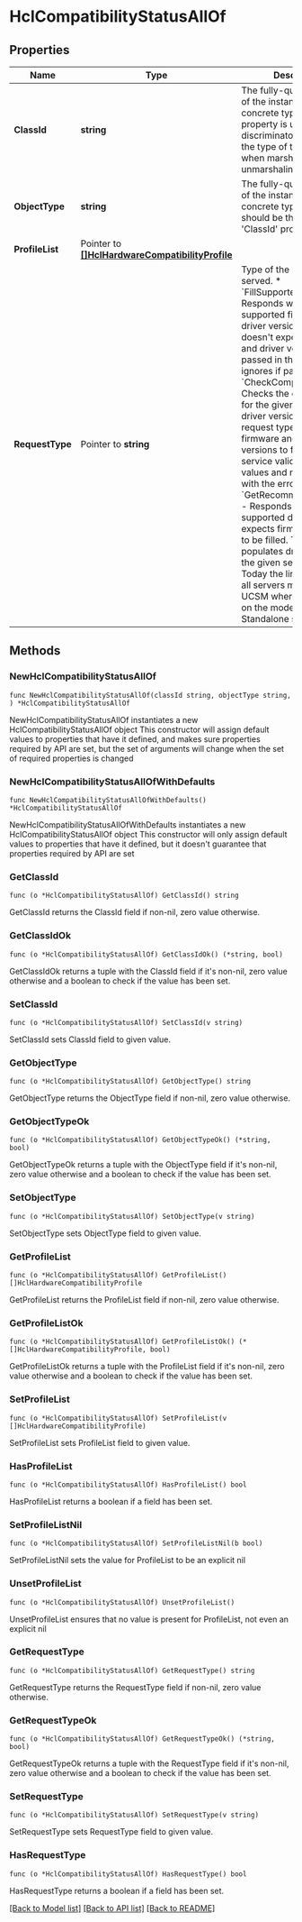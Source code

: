 # HclCompatibilityStatusAllOf

## Properties

Name | Type | Description | Notes
------------ | ------------- | ------------- | -------------
**ClassId** | **string** | The fully-qualified name of the instantiated, concrete type. This property is used as a discriminator to identify the type of the payload when marshaling and unmarshaling data. | [default to "hcl.CompatibilityStatus"]
**ObjectType** | **string** | The fully-qualified name of the instantiated, concrete type. The value should be the same as the &#39;ClassId&#39; property. | [default to "hcl.CompatibilityStatus"]
**ProfileList** | Pointer to [**[]HclHardwareCompatibilityProfile**](HclHardwareCompatibilityProfile.md) |  | [optional] 
**RequestType** | Pointer to **string** | Type of the request to be served. * &#x60;FillSupportedVersions&#x60; - Responds with the supported firmware and driver versions. The API doesn&#39;t expect firmware and driver versions to be passed in the request and ignores if passed. * &#x60;CheckCompatibility&#x60; - Checks the compatibility for the given firmware and driver versions. This request type expects the firmware and driver versions to filled and the service validates the values and responds back with the error codes. * &#x60;GetRecommendedDrivers&#x60; - Responds with the supported drivers. The API expects firmware version to be filled. The API populates driver ISO url for the given server model. Today the link is same for all servers managed by UCSM whereas it depends on the model for Standalone servers. | [optional] [default to "FillSupportedVersions"]

## Methods

### NewHclCompatibilityStatusAllOf

`func NewHclCompatibilityStatusAllOf(classId string, objectType string, ) *HclCompatibilityStatusAllOf`

NewHclCompatibilityStatusAllOf instantiates a new HclCompatibilityStatusAllOf object
This constructor will assign default values to properties that have it defined,
and makes sure properties required by API are set, but the set of arguments
will change when the set of required properties is changed

### NewHclCompatibilityStatusAllOfWithDefaults

`func NewHclCompatibilityStatusAllOfWithDefaults() *HclCompatibilityStatusAllOf`

NewHclCompatibilityStatusAllOfWithDefaults instantiates a new HclCompatibilityStatusAllOf object
This constructor will only assign default values to properties that have it defined,
but it doesn't guarantee that properties required by API are set

### GetClassId

`func (o *HclCompatibilityStatusAllOf) GetClassId() string`

GetClassId returns the ClassId field if non-nil, zero value otherwise.

### GetClassIdOk

`func (o *HclCompatibilityStatusAllOf) GetClassIdOk() (*string, bool)`

GetClassIdOk returns a tuple with the ClassId field if it's non-nil, zero value otherwise
and a boolean to check if the value has been set.

### SetClassId

`func (o *HclCompatibilityStatusAllOf) SetClassId(v string)`

SetClassId sets ClassId field to given value.


### GetObjectType

`func (o *HclCompatibilityStatusAllOf) GetObjectType() string`

GetObjectType returns the ObjectType field if non-nil, zero value otherwise.

### GetObjectTypeOk

`func (o *HclCompatibilityStatusAllOf) GetObjectTypeOk() (*string, bool)`

GetObjectTypeOk returns a tuple with the ObjectType field if it's non-nil, zero value otherwise
and a boolean to check if the value has been set.

### SetObjectType

`func (o *HclCompatibilityStatusAllOf) SetObjectType(v string)`

SetObjectType sets ObjectType field to given value.


### GetProfileList

`func (o *HclCompatibilityStatusAllOf) GetProfileList() []HclHardwareCompatibilityProfile`

GetProfileList returns the ProfileList field if non-nil, zero value otherwise.

### GetProfileListOk

`func (o *HclCompatibilityStatusAllOf) GetProfileListOk() (*[]HclHardwareCompatibilityProfile, bool)`

GetProfileListOk returns a tuple with the ProfileList field if it's non-nil, zero value otherwise
and a boolean to check if the value has been set.

### SetProfileList

`func (o *HclCompatibilityStatusAllOf) SetProfileList(v []HclHardwareCompatibilityProfile)`

SetProfileList sets ProfileList field to given value.

### HasProfileList

`func (o *HclCompatibilityStatusAllOf) HasProfileList() bool`

HasProfileList returns a boolean if a field has been set.

### SetProfileListNil

`func (o *HclCompatibilityStatusAllOf) SetProfileListNil(b bool)`

 SetProfileListNil sets the value for ProfileList to be an explicit nil

### UnsetProfileList
`func (o *HclCompatibilityStatusAllOf) UnsetProfileList()`

UnsetProfileList ensures that no value is present for ProfileList, not even an explicit nil
### GetRequestType

`func (o *HclCompatibilityStatusAllOf) GetRequestType() string`

GetRequestType returns the RequestType field if non-nil, zero value otherwise.

### GetRequestTypeOk

`func (o *HclCompatibilityStatusAllOf) GetRequestTypeOk() (*string, bool)`

GetRequestTypeOk returns a tuple with the RequestType field if it's non-nil, zero value otherwise
and a boolean to check if the value has been set.

### SetRequestType

`func (o *HclCompatibilityStatusAllOf) SetRequestType(v string)`

SetRequestType sets RequestType field to given value.

### HasRequestType

`func (o *HclCompatibilityStatusAllOf) HasRequestType() bool`

HasRequestType returns a boolean if a field has been set.


[[Back to Model list]](../README.md#documentation-for-models) [[Back to API list]](../README.md#documentation-for-api-endpoints) [[Back to README]](../README.md)


